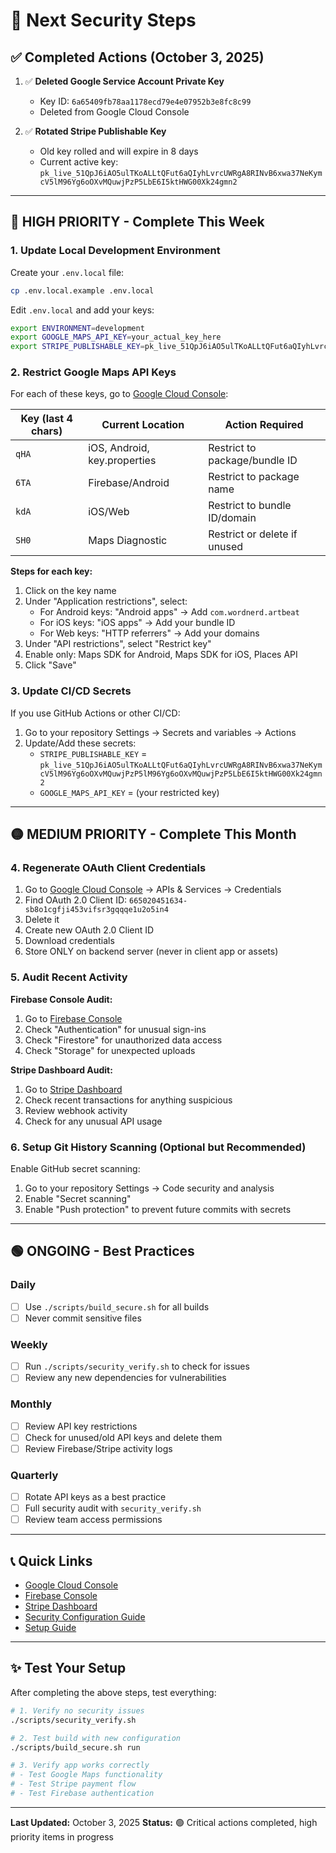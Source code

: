 # 🎯 Next Security Steps

## ✅ Completed Actions (October 3, 2025)

1. ✅ **Deleted Google Service Account Private Key**
   - Key ID: `6a65409fb78aa1178ecd79e4e07952b3e8fc8c99`
   - Deleted from Google Cloud Console

2. ✅ **Rotated Stripe Publishable Key**
   - Old key rolled and will expire in 8 days
   - Current active key: `pk_live_51QpJ6iAO5ulTKoALLtQFut6aQIyhLvrcUWRgA8RINvB6xwa37NeKymcV5lM96Yg6oOXvMQuwjPzP5LbE6I5ktHWG00Xk24gmn2`

---

## 🔴 HIGH PRIORITY - Complete This Week

### 1. Update Local Development Environment

Create your `.env.local` file:

```bash
cp .env.local.example .env.local
```

Edit `.env.local` and add your keys:

```bash
export ENVIRONMENT=development
export GOOGLE_MAPS_API_KEY=your_actual_key_here
export STRIPE_PUBLISHABLE_KEY=pk_live_51QpJ6iAO5ulTKoALLtQFut6aQIyhLvrcUWRgA8RINvB6xwa37NeKymcV5lM96Yg6oOXvMQuwjPzP5LbE6I5ktHWG00Xk24gmn2
```

### 2. Restrict Google Maps API Keys

For each of these keys, go to [Google Cloud Console](https://console.cloud.google.com/apis/credentials):

| Key (last 4 chars) | Current Location | Action Required |
|-------------------|------------------|-----------------|
| `qHA` | iOS, Android, key.properties | Restrict to package/bundle ID |
| `6TA` | Firebase/Android | Restrict to package name |
| `kdA` | iOS/Web | Restrict to bundle ID/domain |
| `SH0` | Maps Diagnostic | Restrict or delete if unused |

**Steps for each key:**
1. Click on the key name
2. Under "Application restrictions", select:
   - For Android keys: "Android apps" → Add `com.wordnerd.artbeat`
   - For iOS keys: "iOS apps" → Add your bundle ID
   - For Web keys: "HTTP referrers" → Add your domains
3. Under "API restrictions", select "Restrict key"
4. Enable only: Maps SDK for Android, Maps SDK for iOS, Places API
5. Click "Save"

### 3. Update CI/CD Secrets

If you use GitHub Actions or other CI/CD:

1. Go to your repository Settings → Secrets and variables → Actions
2. Update/Add these secrets:
   - `STRIPE_PUBLISHABLE_KEY` = `pk_live_51QpJ6iAO5ulTKoALLtQFut6aQIyhLvrcUWRgA8RINvB6xwa37NeKymcV5lM96Yg6oOXvMQuwjPzP5lM96Yg6oOXvMQuwjPzP5LbE6I5ktHWG00Xk24gmn2`
   - `GOOGLE_MAPS_API_KEY` = (your restricted key)

---

## 🟡 MEDIUM PRIORITY - Complete This Month

### 4. Regenerate OAuth Client Credentials

1. Go to [Google Cloud Console](https://console.cloud.google.com) → APIs & Services → Credentials
2. Find OAuth 2.0 Client ID: `665020451634-sb8o1cgfji453vifsr3gqqqe1u2o5in4`
3. Delete it
4. Create new OAuth 2.0 Client ID
5. Download credentials
6. Store ONLY on backend server (never in client app or assets)

### 5. Audit Recent Activity

**Firebase Console Audit:**
1. Go to [Firebase Console](https://console.firebase.google.com)
2. Check "Authentication" for unusual sign-ins
3. Check "Firestore" for unauthorized data access
4. Check "Storage" for unexpected uploads

**Stripe Dashboard Audit:**
1. Go to [Stripe Dashboard](https://dashboard.stripe.com)
2. Check recent transactions for anything suspicious
3. Review webhook activity
4. Check for any unusual API usage

### 6. Setup Git History Scanning (Optional but Recommended)

Enable GitHub secret scanning:
1. Go to your repository Settings → Code security and analysis
2. Enable "Secret scanning"
3. Enable "Push protection" to prevent future commits with secrets

---

## 🟢 ONGOING - Best Practices

### Daily
- [ ] Use `./scripts/build_secure.sh` for all builds
- [ ] Never commit sensitive files

### Weekly  
- [ ] Run `./scripts/security_verify.sh` to check for issues
- [ ] Review any new dependencies for vulnerabilities

### Monthly
- [ ] Review API key restrictions
- [ ] Check for unused/old API keys and delete them
- [ ] Review Firebase/Stripe activity logs

### Quarterly
- [ ] Rotate API keys as a best practice
- [ ] Full security audit with `security_verify.sh`
- [ ] Review team access permissions

---

## 📞 Quick Links

- [Google Cloud Console](https://console.cloud.google.com)
- [Firebase Console](https://console.firebase.google.com)
- [Stripe Dashboard](https://dashboard.stripe.com)
- [Security Configuration Guide](./SECURITY_CONFIGURATION.md)
- [Setup Guide](./SETUP_SECURE_CONFIG.md)

---

## ✨ Test Your Setup

After completing the above steps, test everything:

```bash
# 1. Verify no security issues
./scripts/security_verify.sh

# 2. Test build with new configuration
./scripts/build_secure.sh run

# 3. Verify app works correctly
# - Test Google Maps functionality
# - Test Stripe payment flow
# - Test Firebase authentication
```

---

**Last Updated:** October 3, 2025
**Status:** 🟢 Critical actions completed, high priority items in progress
